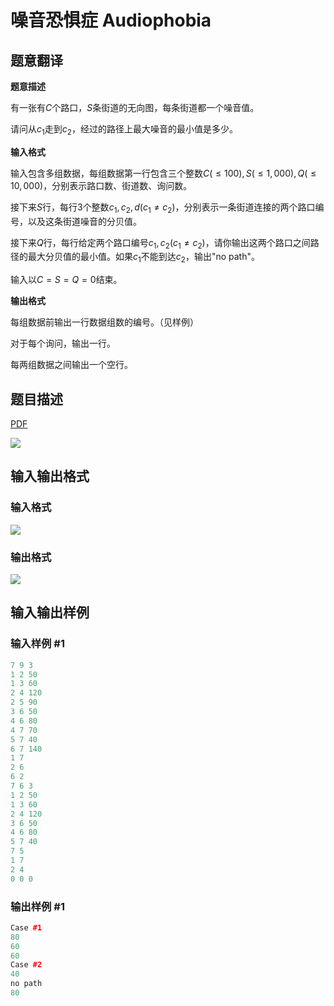 # 噪音恐惧症 Audiophobia

## 题意翻译

**题意描述**

有一张有$C$个路口，$S$条街道的无向图，每条街道都一个噪音值。

请问从$c_1$走到$c_2$，经过的路径上最大噪音的最小值是多少。

**输入格式**

输入包含多组数据，每组数据第一行包含三个整数$C(\leq 100),S(\leq1,000),Q(\leq 10,000)$，分别表示路口数、街道数、询问数。

接下来$S$行，每行$3$个整数$c_1,c_2,d(c_1≠c_2)$，分别表示一条街道连接的两个路口编号，以及这条街道噪音的分贝值。

接下来$Q$行，每行给定两个路口编号$c_1,c_2(c_1 ≠ c_2)$，请你输出这两个路口之间路径的最大分贝值的最小值。如果$c_1$不能到达$c_2$，输出"no path"。

输入以$C=S=Q=0$结束。

**输出格式**

每组数据前输出一行数据组数的编号。（见样例）

对于每个询问，输出一行。

每两组数据之间输出一个空行。

## 题目描述

[problemUrl]: https://uva.onlinejudge.org/index.php?option=com_onlinejudge&Itemid=8&category=12&page=show_problem&problem=989

[PDF](https://uva.onlinejudge.org/external/100/p10048.pdf)

![](https://cdn.luogu.com.cn/upload/vjudge_pic/UVA10048/a0f9c1cc0e8f6a9841e277ba158604f441ea9cdf.png)

## 输入输出格式

### 输入格式

![](https://cdn.luogu.com.cn/upload/vjudge_pic/UVA10048/7865660e06981a08e5786cbbfe6be1a2bb2b1739.png)

### 输出格式

![](https://cdn.luogu.com.cn/upload/vjudge_pic/UVA10048/3ddd3489d19e1da26b47e386ab6328f8c76e0fef.png)

## 输入输出样例

### 输入样例 #1

```cpp
7 9 3
1 2 50
1 3 60
2 4 120
2 5 90
3 6 50
4 6 80
4 7 70
5 7 40
6 7 140
1 7
2 6
6 2
7 6 3
1 2 50
1 3 60
2 4 120
3 6 50
4 6 80
5 7 40
7 5
1 7
2 4
0 0 0
```


### 输出样例 #1

```cpp
Case #1
80
60
60
Case #2
40
no path
80
```


